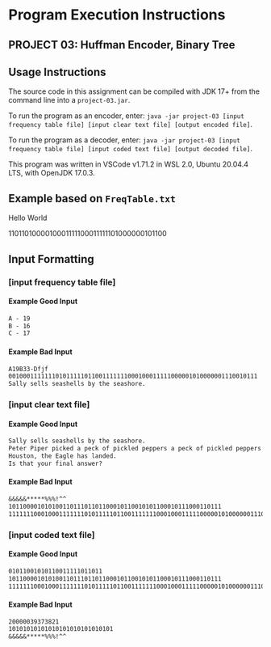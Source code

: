 # Program Execution Instructions

## PROJECT 03: Huffman Encoder, Binary Tree

## Usage Instructions

The source code in this assignment can be compiled with JDK 17+ from the command line into a `project-03.jar`.

To run the program as an encoder, enter: `java -jar project-03 [input frequency table file] [input clear text file] [output encoded file]`.

To run the program as a decoder, enter: `java -jar project-03 [input frequency table file] [input coded text file] [output decoded file]`.

This program was written in VSCode v1.71.2 in WSL 2.0, Ubuntu 20.04.4 LTS, with OpenJDK 17.0.3.

## Example based on `FreqTable.txt`

Hello World

1101101000010001111100011111101000000101100

## Input Formatting

### [input frequency table file]

#### Example Good Input

```txt
A - 19
B - 16
C - 17
```

#### Example Bad Input

```txt
A19B33-Dfjf
001000111111101011111011001111111000100011111000001010000001110010111
Sally sells seashells by the seashore.
```

### [input clear text file]

#### Example Good Input

```txt
Sally sells seashells by the seashore.
Peter Piper picked a peck of pickled peppers a peck of pickled peppers Peter Piper picked.
Houston, the Eagle has landed.
Is that your final answer?
```

#### Example Bad Input

```txt
&&&&&*****%%%!^^
10110000101010011011101101100010110010101100010111000110111
11111110001000111111101011111011001111111000100011111000001010000001110010111
```

### [input coded text file]

#### Example Good Input

```txt
01011001010110011111011011
10110000101010011011101101100010110010101100010111000110111
11111110001000111111101011111011001111111000100011111000001010000001110010111

```

#### Example Bad Input

```txt
20000039373821
10101010101010101010101010101
&&&&&*****%%%!^^
```
